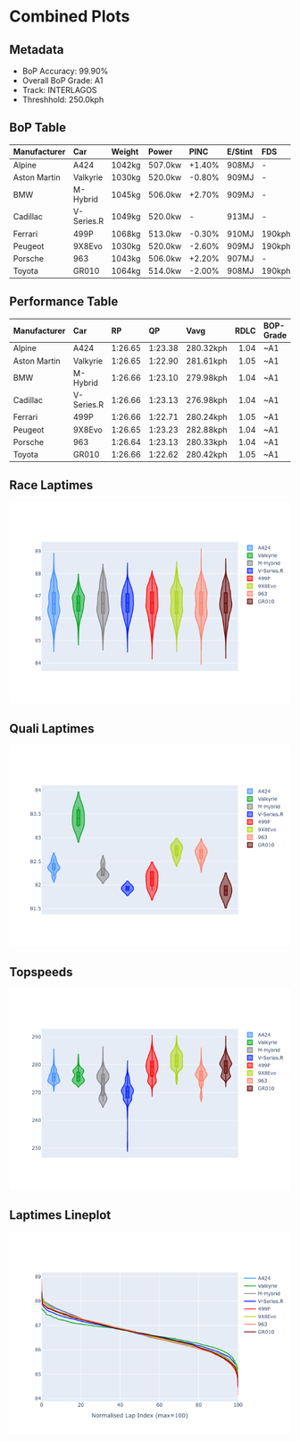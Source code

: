 # Combined Plots

## Metadata

- BoP Accuracy: 99.90%
- Overall BoP Grade: A1
- Track: INTERLAGOS
- Threshhold: 250.0kph

## BoP Table
| Manufacturer   | Car        | Weight   | Power   | PINC   | E/Stint   | FDS    | RDP    | QDP    | TDP    |
|:---------------|:-----------|:---------|:--------|:-------|:----------|:-------|:-------|:-------|:-------|
| Alpine         | A424       | 1042kg   | 507.0kw | +1.40% | 908MJ     | -      | 52.35% | 61.85% | 27.84% |
| Aston Martin   | Valkyrie   | 1030kg   | 520.0kw | -0.80% | 909MJ     | -      | 53.59% | 53.33% | 21.51% |
| BMW            | M-Hybrid   | 1045kg   | 506.0kw | +2.70% | 909MJ     | -      | 53.26% | 57.23% | 34.54% |
| Cadillac       | V-Series.R | 1049kg   | 520.0kw | -      | 913MJ     | -      | 47.80% | 56.73% | 19.63% |
| Ferrari        | 499P       | 1068kg   | 513.0kw | -0.30% | 910MJ     | 190kph | 53.02% | 42.32% | 9.88%  |
| Peugeot        | 9X8Evo     | 1030kg   | 520.0kw | -2.60% | 909MJ     | 190kph | 48.47% | 51.26% | 16.02% |
| Porsche        | 963        | 1043kg   | 506.0kw | +2.20% | 907MJ     | -      | 50.87% | 45.25% | 30.77% |
| Toyota         | GR010      | 1064kg   | 514.0kw | -2.00% | 908MJ     | 190kph | 52.43% | 57.12% | 12.82% |

## Performance Table
| Manufacturer   | Car        | RP      | QP      | Vavg      |   RDLC | BOP-Grade   | Match   |
|:---------------|:-----------|:--------|:--------|:----------|-------:|:------------|:--------|
| Alpine         | A424       | 1:26.65 | 1:23.38 | 280.32kph |   1.04 | ~A1         | 99.79%  |
| Aston Martin   | Valkyrie   | 1:26.65 | 1:22.90 | 281.61kph |   1.05 | ~A1         | 100.00% |
| BMW            | M-Hybrid   | 1:26.66 | 1:23.10 | 279.98kph |   1.04 | ~A1         | 100.00% |
| Cadillac       | V-Series.R | 1:26.66 | 1:23.13 | 276.98kph |   1.04 | ~A1         | 100.00% |
| Ferrari        | 499P       | 1:26.66 | 1:22.71 | 280.24kph |   1.05 | ~A1         | 99.83%  |
| Peugeot        | 9X8Evo     | 1:26.65 | 1:23.23 | 282.88kph |   1.04 | ~A1         | 100.00% |
| Porsche        | 963        | 1:26.64 | 1:23.13 | 280.33kph |   1.04 | ~A1         | 99.86%  |
| Toyota         | GR010      | 1:26.66 | 1:22.62 | 280.42kph |   1.05 | ~A1         | 99.76%  |

## Race Laptimes
![Race Laptimes](images/race_violin.png)

## Quali Laptimes
![Quali Laptimes](images/quali_violin.png)

## Topspeeds
![Topspeeds](images/topspeed_violin.png)

## Laptimes Lineplot
![Laptimes Lineplot](images/laptime_line.png)


